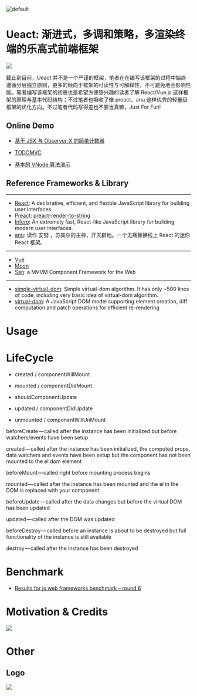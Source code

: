 ![default](https://user-images.githubusercontent.com/5803001/40315034-d8d2c5e6-5d4c-11e8-85c7-09b80869d3ae.png)

# Ueact: 渐进式，多调和策略，多渲染终端的乐高式前端框架

![](https://badge.fury.io/gh/wxyyxc1992%2FUeact.svg)

截止到目前，Ueact 并不是一个严谨的框架，笔者在在编写该框架的过程中始终遵循分层独立原则，更多的倾向于框架的可读性与可解释性，不可避免地会影响性能。笔者编写该框架的初衷也是希望方便感兴趣的读者了解 React/Vue.js 这样框架的原理与基本代码结构；不过笔者也吸收了像 preact、anu 这样优秀的轻量级框架的优化方向。不过笔者代码写得差也不要当真嘛，Just For Fun!

## Online Demo

- [基于 JSX 与 Observer-X 的简单计数器](http://wxyyxc1992.github.io/ueact/browser/count.html)

- [TODOMVC](http://wxyyxc1992.github.io/ueact/browser/todomvc.html)

- [基本的 VNode 算法演示](http://wxyyxc1992.github.io/ueact/browser/vnode.html)

## Reference Frameworks & Library

****

- [React](https://github.com/facebook/react): A declarative, efficient, and flexible JavaScript library for building user interfaces.
- [Preact](https://github.com/developit/preact): [preact-render-to-string](https://github.com/developit/preact-render-to-string)
- [Infero](https://github.com/infernojs/inferno): An extremely fast, React-like JavaScript library for building modern user interfaces.
- [anu](https://github.com/RubyLouvre/anu): 读作 安努 ，苏美尔的主神，开天辟地。一个无痛替换线上 React 的迷你 React 框架。

****

- [Vue](https://github.com/vuejs/vue)
- [Moon]()
- [San](https://github.com/ecomfe/san): a MVVM Component Framework for the Web

****

- [simple-virtual-dom](https://github.com/livoras/simple-virtual-dom): Simple virtual-dom algorithm. It has only ~500 lines of code, including very basic idea of virtual-dom algorithm.
- [virtual-dom](https://github.com/Matt-Esch/virtual-dom): A JavaScript DOM model supporting element creation, diff computation and patch operations for efficient re-rendering


# Usage


# LifeCycle

- created / componentWillMount

- mounted / componentDidMount

- shouldComponentUpdate

- updated / componentDidUpdate

- unmounted / componentWillUnMount

beforeCreate — called after the instance has been initialized but before watchers/events have been setup

created — called after the instance has been initialized, the computed props, data watchers and events have been setup but the component has not been mounted to the el dom element

beforeMount — called right before mounting process begins

mounted — called after the instance has been mounted and the el in the DOM is replaced with your component.

beforeUpdate — called after the data changes but before the virtual DOM has been updated

updated — called after the DOM was updated

beforeDestroy — called before an instance is about to be destroyed but full functionality of the instance is still available

destroy — called after the instance has been destroyed

# Benchmark

- [Results for js web frameworks benchmark – round 6](https://hackernoon.com/top-resources-to-explore-react-fiber-9a2b19114520)

# Motivation & Credits

![](https://github.com/danistefanovic/build-your-own-x/raw/master/feynman.png)

# Other

## Logo

![](https://coding.net/u/hoteam/p/Cache/git/raw/master/2017/6/1/logo.png)